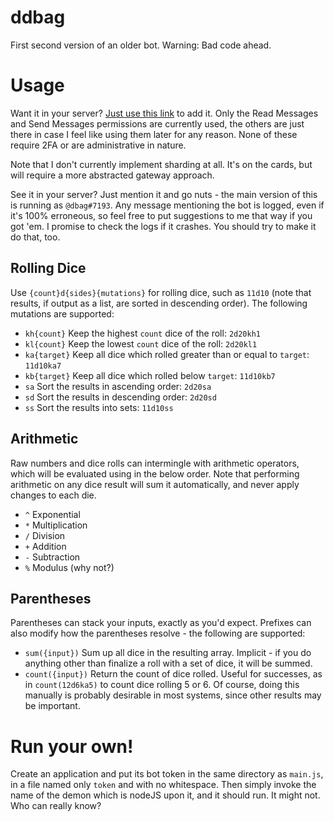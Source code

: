 # ddbag

First second version of an older bot. Warning: Bad code ahead.

# Usage

Want it in your server? [Just use this link](https://discordapp.com/api/oauth2/authorize?client_id=282751290029899776&scope=bot&permissions=67488832) to add it. Only the Read Messages and Send Messages permissions are currently used, the others are just there in case I feel like using them later for any reason. None of these require 2FA or are administrative in nature.

Note that I don't currently implement sharding at all. It's on the cards, but will require a more abstracted gateway approach.

See it in your server? Just mention it and go nuts - the main version of this is running as `@dbag#7193`. Any message mentioning the bot is logged, even if it's 100% erroneous, so feel free to put suggestions to me that way if you got 'em. I promise to check the logs if it crashes. You should try to make it do that, too.

## Rolling Dice

Use `{count}d{sides}{mutations}` for rolling dice, such as `11d10` (note that results, if output as a list, are sorted in descending order). The following mutations are supported:

* `kh{count}` Keep the highest `count` dice of the roll: `2d20kh1`
* `kl{count}` Keep the lowest `count` dice of the roll: `2d20kl1`
* `ka{target}` Keep all dice which rolled greater than or equal to `target`: `11d10ka7`
* `kb{target}` Keep all dice which rolled below `target`: `11d10kb7`
* `sa` Sort the results in ascending order: `2d20sa`
* `sd` Sort the results in descending order: `2d20sd`
* `ss` Sort the results into sets: `11d10ss`

## Arithmetic

Raw numbers and dice rolls can intermingle with arithmetic operators, which will be evaluated using in the below order. Note that performing arithmetic on any dice result will sum it automatically, and never apply changes to each die.

* `^` Exponential
* `*` Multiplication
* `/` Division
* `+` Addition
* `-` Subtraction
* `%` Modulus (why not?)

## Parentheses

Parentheses can stack your inputs, exactly as you'd expect. Prefixes can also modify how the parentheses resolve - the following are supported:

* `sum({input})` Sum up all dice in the resulting array. Implicit - if you do anything other than finalize a roll with a set of dice, it will be summed.
* `count({input})` Return the count of dice rolled. Useful for successes, as in `count(12d6ka5)` to count dice rolling 5 or 6. Of course, doing this manually is probably desirable in most systems, since other results may be important.


# Run your own!

Create an application and put its bot token in the same directory as `main.js`, in a file named only `token` and with no whitespace. Then simply invoke the name of the demon which is nodeJS upon it, and it should run. It might not. Who can really know?